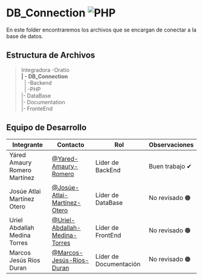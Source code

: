 # DB_Connection ![PHP](https://img.shields.io/badge/PHP-777BB4?style=for-the-badge&logo=php&logoColor=white)

En este folder encontraremos los archivos que se encargan de conectar a la base de datos.

## Estructura de Archivos


>Integradora -Oratio<br>
>**| - DB_Connection** <br>
>&nbsp;&nbsp;| -Backend<br>
>&nbsp;&nbsp;| -PHP<br>
>|- DataBase<br>
>|- Documentation<br>
>|- FronteEnd<br>

## Equipo de Desarrollo

|Integrante|Contacto|Rol|Observaciones|
|----------|--------|---|-------------|
|Yáred Amaury Romero Martínez|[@Yared-Amaury-Romero](https://github.com/AmauryRomero1285)|Líder de BackEnd|Buen trabajo ✔|
|Josúe Atlai Martínez Otero|[@Josúe-Atlai-Martínez-Otero](https://github.com/Josue-Martinez-Otero)|Líder de DataBase|No revisado 🟠|
|Uriel Abdallah Medina Torres|[@Uriel-Abdallah-Medina-Torres](https://github.com/UrielMedina0302)|Líder de FrontEnd|No revisado 🟠|
|Marcos Jesús Ríos Duran|[@Marcos-Jesús-Ríos-Duran](https://github.com/Marcos-Jesus-Rios-Duran)|Líder de Documentación|No revisado 🟠|